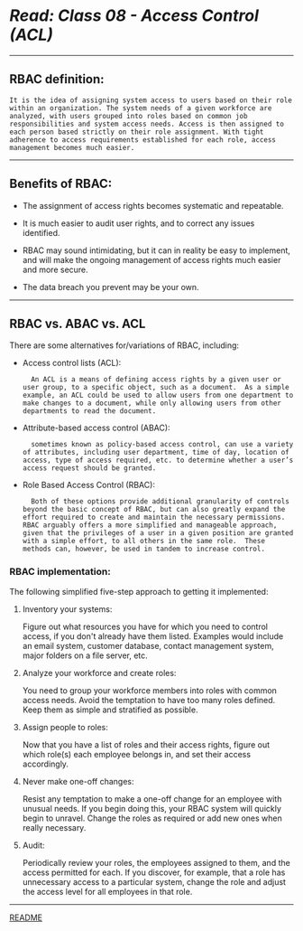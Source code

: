 # ***Read: Class 08 - Access Control (ACL)***

***

## **RBAC definition:**

    It is the idea of assigning system access to users based on their role within an organization. The system needs of a given workforce are analyzed, with users grouped into roles based on common job responsibilities and system access needs. Access is then assigned to each person based strictly on their role assignment. With tight adherence to access requirements established for each role, access management becomes much easier.

***

## **Benefits of RBAC:**

- The assignment of access rights becomes systematic and repeatable.

- It is much easier to audit user rights, and to correct any issues identified.

- RBAC may sound intimidating, but it can in reality be easy to implement, and will make the ongoing management of access rights much easier and more secure.

- The data breach you prevent may be your own.

***

## **RBAC vs. ABAC vs. ACL**

There are some alternatives for/variations of RBAC, including:

- Access control lists (ACL):

        An ACL is a means of defining access rights by a given user or user group, to a specific object, such as a document.  As a simple example, an ACL could be used to allow users from one department to make changes to a document, while only allowing users from other departments to read the document.

- Attribute-based access control (ABAC):

        sometimes known as policy-based access control, can use a variety of attributes, including user department, time of day, location of access, type of access required, etc. to determine whether a user’s access request should be granted.

- Role Based Access Control (RBAC):

        Both of these options provide additional granularity of controls beyond the basic concept of RBAC, but can also greatly expand the effort required to create and maintain the necessary permissions.  RBAC arguably offers a more simplified and manageable approach, given that the privileges of a user in a given position are granted with a simple effort, to all others in the same role.  These methods can, however, be used in tandem to increase control.

### **RBAC implementation:**

The following simplified five-step approach to getting it implemented:

1. Inventory your systems:

    Figure out what resources you have for which you need to control access, if you don't already have them listed. Examples would include an email system, customer database, contact management system, major folders on a file server, etc.

2. Analyze your workforce and create roles:

    You need to group your workforce members into roles with common access needs.  Avoid the temptation to have too many roles defined. Keep them as simple and stratified as possible.

3. Assign people to roles:

    Now that you have a list of roles and their access rights, figure out which role(s) each employee belongs in, and set their access accordingly.

4. Never make one-off changes:

    Resist any temptation to make a one-off change for an employee with unusual needs. If you begin doing this, your RBAC system will quickly begin to unravel. Change the roles as required or add new ones when really necessary.

5. Audit:

    Periodically review your roles, the employees assigned to them, and the access permitted for each. If you discover, for example, that a role has unnecessary access to a particular system, change the role and adjust the access level for all employees in that role.

***

[README](README.md)
